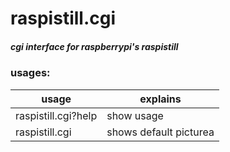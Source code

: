 # raspistill.cgi
##### cgi interface for raspberrypi's raspistill

### usages:
|usage|explains|
|-----|--------|
|raspistill.cgi?help|show usage|
|raspistill.cgi|shows default picturea|
